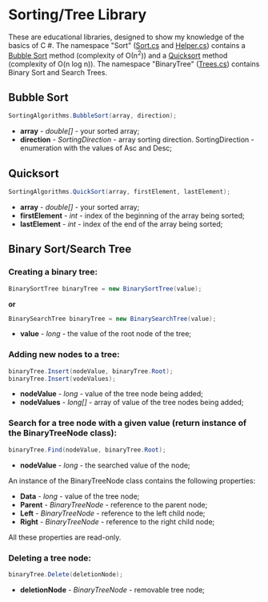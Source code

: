 # Sorting/Tree Library

These are educational libraries, designed to show my knowledge of the basics of C #.
The namespace "Sort" ([Sort.cs](https://github.com/Luciffer007/Educational-projects/blob/master/Sort.cs) and [Helper.cs](https://github.com/Luciffer007/Educational-projects/blob/master/Helper.cs)) contains a [Bubble Sort](https://en.wikipedia.org/wiki/Bubble_sort) method (complexity of О(n<sup>2</sup>)) and a [Quicksort](https://en.wikipedia.org/wiki/Quicksort) method (complexity of O(n log n)).
The namespace "BinaryTree" ([Trees.cs](https://github.com/Luciffer007/Educational-projects/blob/master/Trees.cs)) contains Binary Sort and Search Trees.

## Bubble Sort

``` C#
SortingAlgorithms.BubbleSort(array, direction);
```

* **array** - _double[]_ - your sorted array;
* **direction** - _SortingDirection_ - array sorting direction. SortingDirection - enumeration with the values of Asc and Desc;

## Quicksort

``` C#
SortingAlgorithms.QuickSort(array, firstElement, lastElement); 
```

* **array** - _double[]_ - your sorted array;
* **firstElement** - _int_ - index of the beginning of the array being sorted;
* **lastElement** - _int_ - index of the end of the array being sorted;

## Binary Sort/Search Tree

### Creating a binary tree:

``` C#
BinarySortTree binaryTree = new BinarySortTree(value);
```

**or**

``` C#
BinarySearchTree binaryTree = new BinarySearchTree(value);
```

* **value** - _long_ - the value of the root node of the tree;

### Adding new nodes to a tree:

``` C#
binaryTree.Insert(nodeValue, binaryTree.Root);
binaryTree.Insert(vodeValues);
```

* **nodeValue** - _long_ - value of the tree node being added;
* **nodeValues** - _long[]_ - array of value of the tree nodes being added;

### Search for a tree node with a given value (return instance of the BinaryTreeNode class):

``` C#
binaryTree.Find(nodeValue, binaryTree.Root);
```

* **nodeValue** - _long_ - the searched value of the node;

An instance of the BinaryTreeNode class contains the following properties:

* **Data** - _long_ - value of the tree node;
* **Parent** - _BinaryTreeNode_ - reference to the parent node;
* **Left** - _BinaryTreeNode_ - reference to the left child node;
* **Right** - _BinaryTreeNode_ - reference to the right child node;

All these properties are read-only.

### Deleting a tree node:

``` C#
binaryTree.Delete(deletionNode);
```

* **deletionNode** - _BinaryTreeNode_ - removable tree node;

